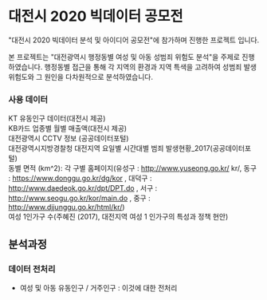 # 대전시 2020 빅데이터 공모전
"대전시 2020 빅데이터 분석 및 아이디어 공모전"에 참가하며 진행한 프로젝트 입니다.

본 프로젝트는 "대전광역시 행정동별 여성 및 아동 성범죄 위험도 분석"을 주제로 진행하였습니다. 행정동별 접근을 통해 각 지역의 환경과 지역 특색을 고려하여 성범죄 발생 위험도와 그 원인을 다차원적으로 분석하였습니다.

### 사용 데이터
KT 유동인구 데이터(대전시 제공)\
KB카드 업종별 월별 매출액(대전시 제공)\
대전광역시 CCTV 정보 (공공데이터포털)\
대전광역시지방경찰청 대전지역 요일별 시간대별 범죄 발생현황_2017(공공데이터포털)\
동별 면적 (km^2): 각 구별 홈페이지(유성구 : http://www.yuseong.go.kr/ kr/, 동구 : https://www.donggu.go.kr/dg/kor , 대덕구 : http://www.daedeok.go.kr/dpt/DPT.do , 서구 : http://www.seogu.go.kr/kor/main.do , 중구 : http://www.djjunggu.go.kr/html/kr/)\
여성 1인가구 수(주혜진 (2017), 대전지역 여성 1 인가구의 특성과 정책 현안)

## 분석과정

### 데이터 전처리
* 여성 및 아동 유동인구 / 거주인구 : 이것에 대한 전처리
